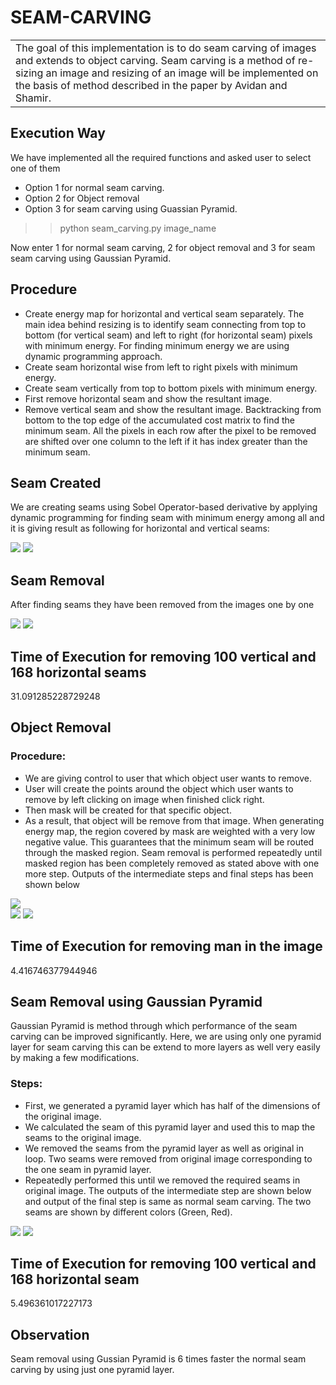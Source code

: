 # SEAM-CARVING
<table>
<tr>
<td>
The goal of this implementation is to do seam carving of images and extends to object carving. Seam carving is a method of re-sizing an image and resizing of an image will be implemented on the basis of method described in the paper by Avidan and Shamir.
</td>
</tr>
</table>


## Execution Way
We have implemented all the required functions and asked user to select one of them
- Option 1 for normal seam carving.
- Option 2 for Object removal
- Option 3 for seam carving using Guassian Pyramid.

>> python seam_carving.py image_name

Now enter 1 for normal seam carving, 2 for object removal and 3 for seam seam carving using Gaussian Pyramid.


## Procedure
- Create energy map for horizontal and vertical seam separately. The main idea behind resizing is to identify seam connecting from top to bottom (for vertical seam) and left to right (for horizontal seam) pixels with minimum energy. For finding minimum energy we are using dynamic programming approach.
- Create seam horizontal wise from left to right pixels with minimum energy.
- Create seam vertically from top to bottom pixels with minimum energy.
- First remove horizontal seam and show the resultant image.
- Remove vertical seam and show the resultant image. Backtracking from bottom to the top edge of the accumulated cost matrix to find the minimum seam. All the pixels in each row after the pixel to be removed are shifted over one column to the left if it has index greater than the minimum seam.


## Seam Created
We are creating seams using Sobel Operator-based derivative by applying dynamic programming for finding seam with minimum energy among all and it is giving result as following for horizontal and vertical seams:

![](Images/seams_horizon_drawn.jpg)
![](Images/seams_verti_drawn.jpg)


## Seam Removal
After finding seams they have been removed from the images one by one

![](Images/horizontal_removed.jpg)
![](Images/vertical_removed.jpg)

## Time of Execution for removing 100 vertical and 168 horizontal seams
31.091285228729248

## Object Removal
### Procedure:
- We are giving control to user that which object user wants to remove.
- User will create the points around the object which user wants to remove by left clicking on image when finished click right.
- Then mask will be created for that specific object.
- As a result, that object will be remove from that image. When generating energy map, the region covered by mask are weighted with a very low negative value. This guarantees that the minimum seam will be routed through the masked region. Seam removal is performed repeatedly until masked region has been completely removed as stated above with one more step. Outputs of the intermediate steps and final steps has been shown below

![](Images/Masks.jpg)   
![](Images/Object_seam.jpg)
![](Images/Object_Removed.jpg)

## Time of Execution for removing man in the image 
4.416746377944946

## Seam Removal using Gaussian Pyramid
Gaussian Pyramid is method through which performance of the seam carving can be improved significantly. Here, we are using only one pyramid layer for seam carving this can be extend to more layers as well very easily by making a few modifications.
### Steps:
- First, we generated a pyramid layer which has half of the dimensions of the original image.
- We calculated the seam of this pyramid layer and used this to map the seams to the original image.
- We removed the seams from the pyramid layer as well as original in loop. Two seams were removed from original image corresponding to the one seam in pyramid layer.
- Repeatedly performed this until we removed the required seams in original image. The outputs of the intermediate step are shown below and output of the final step is same as normal seam carving. The two seams are shown by different colors (Green, Red).

![](Images/gaussian_horizontal.jpg)
![](Images/gaussian_vertical.jpg)

## Time of Execution for removing 100 vertical and 168 horizontal seam
5.496361017227173

## Observation
Seam removal using Gussian Pyramid is 6 times faster the normal seam carving by using just one pyramid layer.
